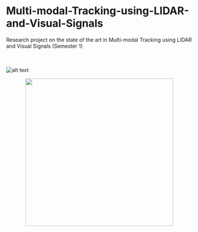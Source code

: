 # Multi-modal-Tracking-using-LIDAR-and-Visual-Signals
Research project on the state of the art in Multi-modal Tracking using LIDAR and Visual Signals (Semester 1)

<br> <br>
![alt text](https://miro.medium.com/max/900/1*mQSvkJXZq0MvPdrA6aoXag.jpeg) <br>
<p align="center">
<img src="https://1000marcas.net/wp-content/uploads/2019/12/UAM-Logo.png" align="center" width="400" height="400"> <br>
</p>
